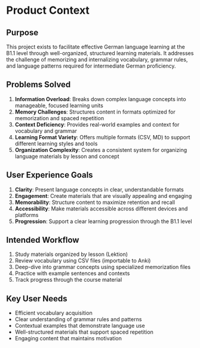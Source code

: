 # Product Context

## Purpose
This project exists to facilitate effective German language learning at the B1.1 level through well-organized, structured learning materials. It addresses the challenge of memorizing and internalizing vocabulary, grammar rules, and language patterns required for intermediate German proficiency.

## Problems Solved
1. **Information Overload**: Breaks down complex language concepts into manageable, focused learning units
2. **Memory Challenges**: Structures content in formats optimized for memorization and spaced repetition
3. **Context Deficiency**: Provides real-world examples and context for vocabulary and grammar
4. **Learning Format Variety**: Offers multiple formats (CSV, MD) to support different learning styles and tools
5. **Organization Complexity**: Creates a consistent system for organizing language materials by lesson and concept

## User Experience Goals
1. **Clarity**: Present language concepts in clear, understandable formats
2. **Engagement**: Create materials that are visually appealing and engaging
3. **Memorability**: Structure content to maximize retention and recall
4. **Accessibility**: Make materials accessible across different devices and platforms
5. **Progression**: Support a clear learning progression through the B1.1 level

## Intended Workflow
1. Study materials organized by lesson (Lektion)
2. Review vocabulary using CSV files (importable to Anki)
3. Deep-dive into grammar concepts using specialized memorization files
4. Practice with example sentences and contexts
5. Track progress through the course material

## Key User Needs
- Efficient vocabulary acquisition
- Clear understanding of grammar rules and patterns
- Contextual examples that demonstrate language use
- Well-structured materials that support spaced repetition
- Engaging content that maintains motivation
